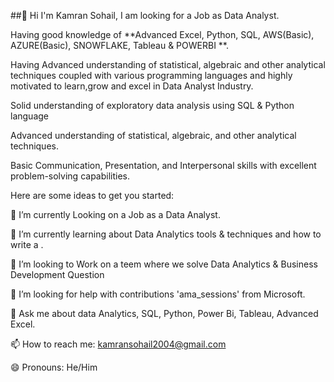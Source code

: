##👋 Hi I'm Kamran Sohail, I am looking for a Job as Data Analyst.

Having good knowledge of **Advanced Excel, Python, SQL, AWS(Basic), AZURE(Basic), SNOWFLAKE, Tableau & POWERBI **.

Having Advanced understanding of statistical, algebraic and other analytical techniques coupled with various programming languages and highly motivated to learn,grow and excel in Data Analyst Industry.

Solid understanding of exploratory data analysis using SQL & Python language

Advanced understanding of statistical, algebraic, and other analytical techniques.

Basic Communication, Presentation, and Interpersonal skills with excellent problem-solving capabilities.

Here are some ideas to get you started:

🔭 I’m currently Looking on a Job as a Data Analyst.

🌱 I’m currently learning about Data Analytics tools & techniques and how to write a .

👯 I’m looking to Work on a teem where we solve Data Analytics & Business Development Question

🤔 I’m looking for help with contributions 'ama_sessions' from Microsoft.

💬 Ask me about data Analytics, SQL, Python, Power Bi, Tableau, Advanced Excel.

📫 How to reach me: kamransohail2004@gmail.com

😄 Pronouns: He/Him
